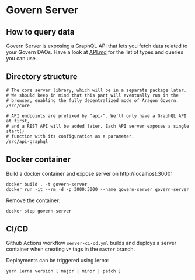 # Govern Server

## How to query data

Govern Server is exposing a GraphQL API that lets you fetch data related to your Govern DAOs. Have a look at [API.md](./API.md) for the list of types and queries you can use.

## Directory structure

```
# The core server library, which will be in a separate package later.
# We should keep in mind that this part will eventually run in the
# browser, enabling the fully decentralized mode of Aragon Govern.
/src/core

# API endpoints are prefixed by “api-”. We’ll only have a GraphQL API at first,
# and a REST API will be added later. Each API server exposes a single start()
# function with its configuration as a parameter.
/src/api-graphql
```

## Docker container

Build a docker container and expose server on http://localhost:3000:

```console
docker build . -t govern-server
docker run -it --rm -d -p 3000:3000 --name govern-server govern-server
```

Remove the container:

```console
docker stop govern-server
```

## CI/CD

Github Actions workflow `server-ci-cd.yml` builds and deploys a server container when creating `v*` tags in the `master` branch.

Deployments can be triggered using lerna:

```console
yarn lerna version [ major | minor | patch ]
```
